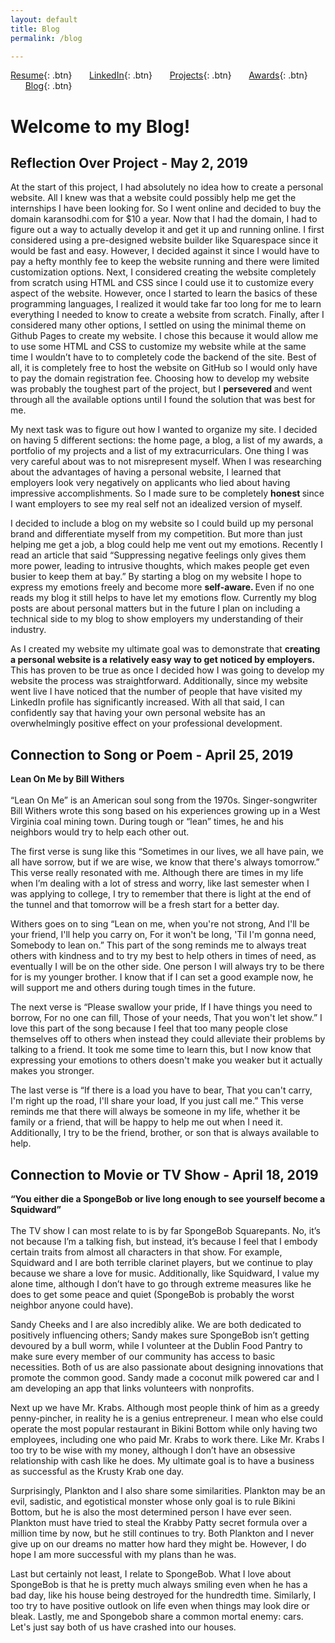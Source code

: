 ```yaml
---
layout: default
title: Blog
permalink: /blog

---
```


[Resume](./assets/docs/resume.pdf){: .btn}
&nbsp;&nbsp;&nbsp;&nbsp;&nbsp;&nbsp;[LinkedIn](https://www.linkedin.com/in/karan-sodhi-481265160/){: .btn}
&nbsp;&nbsp;&nbsp;&nbsp;&nbsp;&nbsp;[Projects](/projects.md){: .btn}
&nbsp;&nbsp;&nbsp;&nbsp;&nbsp;&nbsp;[Awards](/awards.md){: .btn}
&nbsp;&nbsp;&nbsp;&nbsp;&nbsp;&nbsp;[Blog](/blog.md){: .btn}

# Welcome to my Blog!

## Reflection Over Project - May 2, 2019
At the start of this project, I had absolutely no idea how to create a personal website. All I knew was that a website could possibly help me get the internships I have been looking for. So I went online and decided to buy the domain karansodhi.com for $10 a year. Now that I had the domain, I had to figure out a way to actually develop it and get it up and running online. I first considered using a pre-designed website builder like Squarespace since it would be fast and easy. However, I decided against it since I would have to pay a hefty monthly fee to keep the website running and there were limited customization options. Next, I considered creating the website completely from scratch using HTML and CSS since I could use it to customize every aspect of the website. However, once I started to learn the basics of these programming languages, I realized it would take far too long for me to learn everything I needed to know to create a website from scratch. Finally, after I considered many other options, I settled on using the minimal theme on Github Pages to create my website. I chose this because it would allow me to use some HTML and CSS to customize my website while at the same time I wouldn’t have to to completely code the backend of the site. Best of all, it is completely free to host the website on GitHub so I would only have to pay the domain registration fee. Choosing how to develop my website was probably the toughest part of the project, but I <b> persevered </b> and went through all the available options until I found the solution that was best for me. <br />

My next task was to figure out how I wanted to organize my site. I decided on having 5 different sections: the home page, a blog, a list of my awards, a portfolio of my projects and a list of my extracurriculars. One thing I was very careful about was to not misrepresent myself. When I was researching about the advantages of having a personal website, I learned that employers look very negatively on applicants who lied about having impressive accomplishments. So I made sure to be completely <b> honest </b> since I want employers to see my real self not an idealized version of myself. <br />

I decided to include a blog on my website so I could build up my personal brand and differentiate myself from my competition. But more than just helping me get a job, a blog could help me vent out my emotions. Recently I read an article that said “Suppressing negative feelings only gives them more power, leading to intrusive thoughts, which makes people get even busier to keep them at bay.” By starting a blog on my website I hope to express my emotions freely and become more <b> self-aware. </b> Even if no one reads my blog it still helps to have let my emotions flow. Currently my blog posts are about personal matters but in the future I plan on including a technical side to my blog to show employers my understanding of their industry. <br />

As I created my website my ultimate goal was to demonstrate that <b> creating a personal website is a relatively easy way to get noticed by employers. </b> This has proven to be true as once I decided how I was going to develop my website the process was straightforward. Additionally, since my website went live I have noticed that the number of people that have visited my LinkedIn profile has significantly increased. With all that said, I can confidently say that having your own personal website has an overwhelmingly positive effect on your professional development.

## Connection to Song or Poem - April 25, 2019
<b>Lean On Me by Bill Withers </b> <br /> <br />
“Lean On Me” is an American soul song from the 1970s. Singer-songwriter Bill Withers wrote this song based on his experiences growing up in a West Virginia coal mining town. During tough or “lean” times, he and his neighbors would try to help each other out. <br />

The first verse is sung like this “Sometimes in our lives, we all have pain, we all have sorrow, but if we are wise, we know that there's always tomorrow.” This verse really resonated with me. Although there are times in my life when I’m dealing with a lot of stress and worry, like last semester when I was applying to college, I try to remember that there is light at the end of the tunnel and that tomorrow will be a fresh start for a better day. <br />

Withers goes on to sing “Lean on me, when you're not strong, And I'll be your friend, I'll help you carry on, For it won't be long, 'Til I'm gonna need, Somebody to lean on.” This part of the song reminds me to always treat others with kindness and to try my best to help others in times of need, as eventually I will be on the other side. One person I will always try to be there for is my younger brother. I know that if I can set a good example now, he will support me and others during tough times in the future. <br />

The next verse is “Please swallow your pride, If I have things you need to borrow, For no one can fill, Those of your needs, That you won't let show.” I love this part of the song because I feel that too many people close themselves off to others when instead they could alleviate their problems by talking to a friend. It took me some time to learn this, but I now know that expressing your emotions to others doesn't make you weaker but it actually makes you stronger. <br />

The last verse is “If there is a load you have to bear, That you can't carry, I'm right up the road, I'll share your load, If you just call me.” This verse reminds me that there will always be someone in my life, whether it be family or a friend, that will be happy to help me out when I need it. Additionally, I try to be the friend, brother, or son that is always available to help.
  
## Connection to Movie or TV Show - April 18, 2019 
<b>“You either die a SpongeBob or live long enough to see yourself become a Squidward” </b> <br /> <br />
The TV show I can most relate to is by far SpongeBob Squarepants. No, it’s not because I’m a talking fish, but instead, it’s because I feel that I embody certain traits from almost all characters in that show. For example, Squidward and I are both terrible clarinet players, but we continue to play because we share a love for music. Additionally, like Squidward, I value my alone time, although I don’t have to go through extreme measures like he does to get some peace and quiet (SpongeBob is probably the worst neighbor anyone could have). <br />

Sandy Cheeks and I are also incredibly alike. We are both dedicated to positively influencing others; Sandy makes sure SpongeBob isn’t getting devoured by a bull worm, while I volunteer at the Dublin Food Pantry to make sure every member of our community has access to basic necessities. Both of us are also passionate about designing innovations that promote the common good. Sandy made a coconut milk powered car and I am developing an app that links volunteers with nonprofits. <br />

Next up we have Mr. Krabs. Although most people think of him as a greedy penny-pincher, in reality he is a genius entrepreneur. I mean who else could operate the most popular restaurant in Bikini Bottom while only having two employees, including one who paid Mr. Krabs to work there. Like Mr. Krabs I too try to be wise with my money, although I don’t have an obsessive relationship with cash like he does. My ultimate goal is to have a business as successful as the Krusty Krab one day. <br />

Surprisingly, Plankton and I also share some similarities. Plankton may be an evil, sadistic, and egotistical monster whose only goal is to rule Bikini Bottom, but he is also the most determined person I have ever seen. Plankton must have tried to steal the Krabby Patty secret formula over a million time by now, but he still continues to try. Both Plankton and I never give up on our dreams no matter how hard they might be. However, I do hope I am more successful with my plans than he was. <br />

Last but certainly not least, I relate to SpongeBob. What I love about SpongeBob is that he is pretty much always smiling even when he has a bad day, like his house being destroyed for the hundredth time. Similarly, I too try to have positive outlook on life even when things may look dire or bleak. Lastly, me and Spongebob share a common mortal enemy: cars. Let's just say both of us have crashed into our houses. <br />
